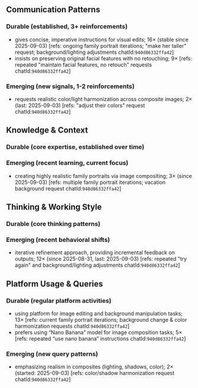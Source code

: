 ## Communication Patterns
### Durable (established, 3+ reinforcements)
- gives concise, imperative instructions for visual edits; 16× (stable since 2025-09-03) [refs: ongoing family portrait iterations; "make her taller" request; background/lighting adjustments chatId:`940d86332ffa42`]
- insists on preserving original facial features with no retouching; 9× [refs: repeated "maintain facial features, no retouch" requests chatId:`940d86332ffa42`]

### Emerging (new signals, 1-2 reinforcements)
- requests realistic color/light harmonization across composite images; 2× (last: 2025-09-03) [refs: "adjust their colors" request chatId:`940d86332ffa42`]

## Knowledge & Context
### Durable (core expertise, established over time)

### Emerging (recent learning, current focus)
- creating highly realistic family portraits via image compositing; 3× (since 2025-09-03) [refs: multiple family portrait iterations; vacation background request chatId:`940d86332ffa42`]

## Thinking & Working Style
### Durable (core thinking patterns)

### Emerging (recent behavioral shifts)
- iterative refinement approach, providing incremental feedback on outputs; 12× (since 2025-08-31, last: 2025-09-03) [refs: repeated "try again" and background/lighting adjustments chatId:`940d86332ffa42`]

## Platform Usage & Queries
### Durable (regular platform activities)
- using platform for image editing and background manipulation tasks; 13× [refs: current family portrait iterations; background change & color harmonization requests chatId:`940d86332ffa42`]
- prefers using “Nano Banana” model for image composition tasks; 5× [refs: repeated “use nano banana” instructions chatId:`940d86332ffa42`]

### Emerging (new query patterns)
- emphasizing realism in composites (lighting, shadows, color); 2× (started: 2025-09-03) [refs: color/shadow harmonization request chatId:`940d86332ffa42`]